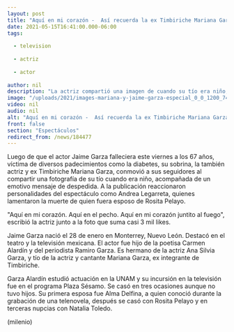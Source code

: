 ```yaml
---
layout: post
title: "Aquí en mi corazón -  Así recuerda la ex Timbiriche Mariana Garza a su tío, el actor Jaime Garza"
date: 2021-05-15T16:41:00.000-06:00
tags:
  
  - television
  
  - actriz
  
  - actor
  
author: nil
description: "La actriz compartió una imagen de cuando su tío era niño, a la que reaccionaron personalidades como Andrea Legarreta dando el pésame a la familia. "
image: "/uploads/2021/images-mariana-y-jaime-garza-especial_0_0_1200_747.jpg"
video: nil
audio: nil
alt: "Aquí en mi corazón -  Así recuerda la ex Timbiriche Mariana Garza a su tío, el actor Jaime Garza"
front: false
section: "Espectáculos"
redirect_from: /news/184477
---
```


Luego de que el actor Jaime Garza falleciera este viernes a los 67 años, víctima de diversos padecimientos como la diabetes, su sobrina, la también actriz y ex Timbiriche Mariana Garza, conmovió a sus seguidores al compartir una fotografía de su tío cuando era niño, acompañada de un emotivo mensaje de despedida. A la publicación reaccionaron personalidades del espectáculo como Andrea Legarreta, quienes lamentaron la muerte de quien fuera esposo de Rosita Pelayo.

"Aquí en mi corazón. Aquí en el pecho. Aquí en mi corazón juntito al fuego", escribió la actriz junto a la foto que suma casi 3 mil likes. 

Jaime Garza nació el 28 de enero en Monterrey, Nuevo León. Destacó en el teatro y la televisión mexicana.  El actor fue hijo de la poetisa Carmen Alardín y del periodista Ramiro Garza. Es hermano de la actriz Ana Silvia Garza, y tío de la actriz y cantante Mariana Garza, ex integrante de Timbiriche. 

Garza Alardín estudió actuación en la UNAM y su incursión en la televisión fue en el programa Plaza Sésamo. Se casó en tres ocasiones aunque no tuvo hijos. Su primera esposa fue Alma Delfina, a quien conoció durante la grabación de una telenovela, después se casó con Rosita Pelayo y en terceras nupcias con Natalia Toledo.  



(milenio)